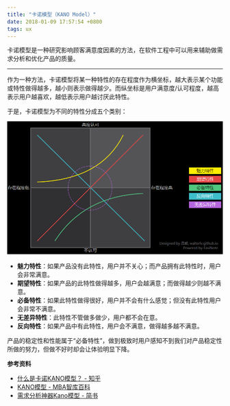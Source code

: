 ```yaml
---
title: "卡诺模型（KANO Model）"
date: 2018-01-09 17:57:54 +0800
tags: ux
---
```


卡诺模型是一种研究影响顾客满意度因素的方法，在软件工程中可以用来辅助做需求分析和优化产品的质量。

---

作为一种方法，卡诺模型将某一种特性的存在程度作为横坐标，越大表示某个功能或特性做得越多，越小则表示做得越少。而纵坐标是用户满意度/认可程度，越高表示用户越喜欢，越低表示用户越讨厌此特性。

于是，卡诺模型为不同的特性分成五个类别：

![卡诺模型](/static/posts/2018-01-09-17-12-19.png)

- **魅力特性**：如果产品没有此特性，用户并不关心；而产品拥有此特性时，用户会非常满意。
- **期望特性**：如果产品的此特性做得越多，用户会越满意；而做得越少则越不满意。
- **必备特性**：如果此特性做得很好，用户并不会有什么感觉；但没有此特性用户会非常不满意。
- **无差异特性**：此特性不管做多做少，用户都不会在意。
- **反向特性**：如果产品中有此特性，用户会不满意，做得越多越不满意。

产品的稳定性和性能属于“必备特性”，做到极致时用户感知不到我们对产品稳定性所做的努力，但做不好时却会让体验明显下降。

**参考资料**

- [什么是卡诺KANO模型？ - 知乎](https://www.zhihu.com/question/22989667)
- [KANO模型 - MBA智库百科](http://wiki.mbalib.com/wiki/KANO%E6%A8%A1%E5%9E%8B)
- [需求分析神器Kano模型 - 简书](https://www.jianshu.com/p/3c32cd247892)

